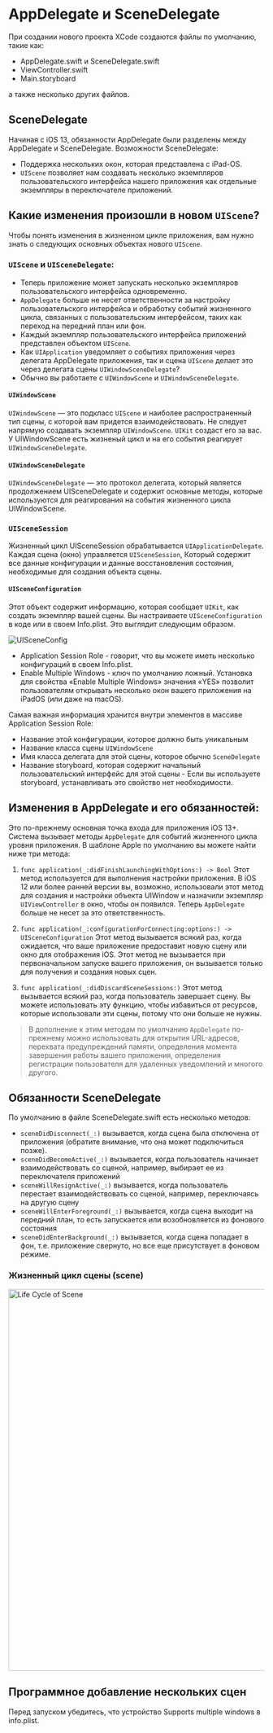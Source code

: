# AppDelegate и SceneDelegate
При создании нового проекта XCode создаются файлы по умолчанию, такие как:
- AppDelegate.swift и SceneDelegate.swift
- ViewController.swift
- Main.storyboard

а также несколько других файлов.

## SceneDelegate
Начиная с iOS 13, обязанности AppDelegate были разделены между AppDelegate и SceneDelegate.
Возможности SceneDelegate:
- Поддержка нескольких окон, которая представлена с iPad-OS.
- `UIScene` позволяет нам создавать несколько экземпляров пользовательского интерфейса нашего приложения как отдельные экземпляры в переключателе приложений.

## Какие изменения произошли в новом `UIScene`?
Чтобы понять изменения в жизненном цикле приложения, вам нужно знать о следующих основных объектах нового `UIScene`.

### `UIScene` и `UISceneDelegate`:
- Теперь приложение может запускать несколько экземпляров пользовательского интерфейса одновременно.
- `AppDelegate` больше не несет ответственности за настройку пользовательского интерфейса и обработку событий жизненного цикла, связанных с пользовательским интерфейсом, таких как переход на передний план или фон.
- Каждый экземпляр пользовательского интерфейса приложений представлен объектом `UIScene`.
- Как `UIApplication` уведомляет о событиях приложения через делегата AppDelegate приложения, так и сцена `UIScene` делает это через делегата сцены `UIWindowSceneDelegate`? 
- Обычно вы работаете с `UIWindowScene` и `UIWindowSceneDelegate`.

#### `UIWindowScene`
`UIWindowScene` — это подкласс `UIScene` и наиболее распространенный тип сцены, с которой вам придется взаимодействовать.
Не следует напрямую создавать экземпляр `UIWindowScene`. `UIKit` создаст его за вас. У UIWindowScene есть жизненый цикл и на его события реагирует `UIWindowSceneDelegate`.

#### `UIWindowSceneDelegate`
`UIWindowSceneDelegate` — это протокол делегата, который является продолжением UISceneDelegate и содержит основные методы, которые используются для реагирования на события жизненного цикла UIWindowScene.

### `UISceneSession`
Жизненный цикл UISceneSession обрабатывается `UIApplicationDelegate`. Каждая сцена (окно) управляется `UISceneSession`, Который содержит все данные конфигурации и данные восстановления состояния, необходимые для создания объекта сцены.

#### `UISceneConfiguration`
Этот объект содержит информацию, которая сообщает `UIKit`, как создать экземпляр вашей сцены. Вы настраиваете `UISceneConfiguration` в коде или в своем Info.plist. Это выглядит следующим образом.

![UISceneConfig](https://github.com/DenDmitriev/iOS-Interview/assets/65191747/d14db7f0-e3df-4f40-89dc-a50f4a37312f)

- Application Session Role - говорит, что вы можете иметь несколько конфигураций в своем Info.plist.
- Enable Multiple Windows - ключ по умолчанию ложный. Установка для свойства «Enable Multiple Windows» значения «YES» позволит пользователям открывать несколько окон вашего приложения на iPadOS (или даже на macOS).

Самая важная информация хранится внутри элементов в массиве Application Session Role:
- Название этой конфигурации, которое должно быть уникальным
- Название класса сцены `UIWindowScene`
- Имя класса делегата для этой сцены, которое обычно `SceneDelegate`
- Название storyboard, которая содержит начальный пользовательский интерфейс для этой сцены - Если вы используете storyboard, устанавливать это свойство нет необходимости.


## Изменения в AppDelegate и его обязанностей:
Это по-прежнему основная точка входа для приложения iOS 13+. Система вызывает методы `AppDelegate` для событий жизненного цикла уровня приложения.
В шаблоне Apple по умолчанию вы можете найти ниже три метода:
1. `func application(_:didFinishLaunchingWithOptions:) -> Bool`
Этот метод используется для выполнения настройки приложения.
В iOS 12 или более ранней версии вы, возможно, использовали этот метод для создания и настройки объекта UIWindow и назначили экземпляр `UIViewController` в окно, чтобы он появился. Теперь `AppDelegate` больше не несет за это ответственность.

2. `func application(_:configurationForConnecting:options:) -> UISceneConfiguration`
Этот метод вызывается всякий раз, когда ожидается, что ваше приложение предоставит новую сцену или окно для отображения iOS.
Этот метод не вызывается при первоначальном запуске вашего приложения, он вызывается только для получения и создания новых сцен.

3. `func application(_:didDiscardSceneSessions:)`
Этот метод вызывается всякий раз, когда пользователь завершает сцену.
Вы можете использовать эту функцию, чтобы избавиться от ресурсов, которые использовали эти сцены, потому что они больше не нужны.

> В дополнение к этим методам по умолчанию `AppDelegate` по-прежнему можно использовать для открытия URL-адресов, перехвата предупреждений памяти, определения момента завершения работы вашего приложения, определения регистрации пользователя для удаленных уведомлений и многого другого.

## Обязанности SceneDelegate
По умолчанию в файле SceneDelegate.swift есть несколько методов:
- `sceneDidDisconnect(_:)` вызывается, когда сцена была отключена от приложения (обратите внимание, что она может подключиться позже).
- `sceneDidBecomeActive(_:)` вызывается, когда пользователь начинает взаимодействовать со сценой, например, выбирает ее из переключателя приложений
- `sceneWillResignActive(_:)` вызывается, когда пользователь перестает взаимодействовать со сценой, например, переключаясь на другую сцену
- `sceneWillEnterForeground(_:)` вызывается, когда сцена выходит на передний план, то есть запускается или возобновляется из фонового состояния
- `sceneDidEnterBackground(_:)` вызывается, когда сцена попадает в фон, т.е. приложение свернуто, но все еще присутствует в фоновом режиме.

### Жизненный цикл сцены (scene)

<img width="750" alt="Life Cycle of Scene" src="https://github.com/DenDmitriev/iOS-Interview/assets/65191747/1231c3be-21c0-48ca-86ae-28495dd233b9">

## Программное добавление нескольких сцен
Перед запуском убедитесь, что устройство Supports multiple windows в info.plist. 
